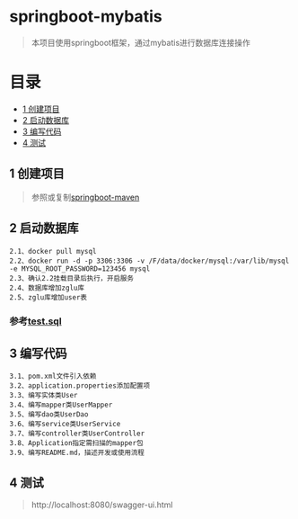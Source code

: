 # springboot-mybatis
> 本项目使用springboot框架，通过mybatis进行数据库连接操作

# 目录
* [1 创建项目](#01)
* [2 启动数据库](#02)
* [3 编写代码](#03)
* [4 测试](#04)

## <div id="01"></div>
## 1 创建项目
> 参照或复制[springboot-maven](https://github.com/zhigen/springboot-maven)

## <div id="02"></div>
## 2 启动数据库
    2.1、docker pull mysql
    2.2、docker run -d -p 3306:3306 -v /F/data/docker/mysql:/var/lib/mysql -e MYSQL_ROOT_PASSWORD=123456 mysql
    2.3、确认2.2挂载目录后执行，开启服务
    2.4、数据库增加zglu库
    2.5、zglu库增加user表
### 参考[test.sql](https://github.com/zhigen/springboot-mybatis/tree/master/src/main/resources/test.sql)

## <div id="03"></div>
## 3 编写代码
    3.1、pom.xml文件引入依赖
    3.2、application.properties添加配置项
    3.3、编写实体类User
    3.4、编写mapper类UserMapper
    3.5、编写dao类UserDao
    3.6、编写service类UserService
    3.7、编写controller类UserController
    3.8、Application指定需扫描的mapper包
    3.9、编写README.md，描述开发或使用流程

## <div id="04"></div>
## 4 测试  
> http://localhost:8080/swagger-ui.html          